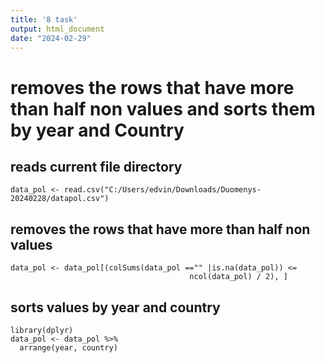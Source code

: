 ```yaml
---
title: '8 task'
output: html_document
date: "2024-02-29"
---
```



# removes the rows that have more than half non values and sorts them by year and Country

## reads current file directory
```{r}
data_pol <- read.csv("C:/Users/edvin/Downloads/Duomenys-20240228/datapol.csv")
```
## removes the rows that have more than half non values
```{r}
data_pol <- data_pol[(colSums(data_pol =="" |is.na(data_pol)) <=
                                        ncol(data_pol) / 2), ]
```
## sorts values by year and country
```{r}
library(dplyr)
data_pol <- data_pol %>%
  arrange(year, country)
```
